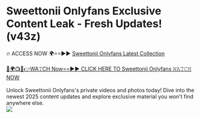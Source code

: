 # Sweettonii Onlyfans Exclusive Content Leak - Fresh Updates! (v43z)

🔥 ACCESS NOW 🌍==►► <a href="https://tinyurl.com/kvy9nzfs" rel="nofollow">Sweettonii Onlyfans Latest Collection</a>
<br><br>
[🔴🌍📺📱👉WA𝚃CH Now==►► CLICK HERE TO Sweettonii Onlyfans 𝚆𝙰𝚃𝙲𝙷 NOW](https://tinyurl.com/kvy9nzfs)
<br><br>
Unlock Sweettonii Onlyfans's private videos and photos today! Dive into the newest 2025 content updates and explore exclusive material you won’t find anywhere else.
<br>
<a href="https://tinyurl.com/kvy9nzfs" rel="nofollow" data-target="animated-image.originalLink"><img src="https://camo.githubusercontent.com/8a4f000d20f83aca3bf7ec5f350d767afa0574a8a352519fd8cfa583a6f93a33/68747470733a2f2f692e696d6775722e636f6d2f644a486b345a712e676966" data-canonical-src="https://i.imgur.com/dJHk4Zq.gif" style="max-width: 100%; display: inline-block;" data-target="animated-image.originalImage"></a>
<br>
